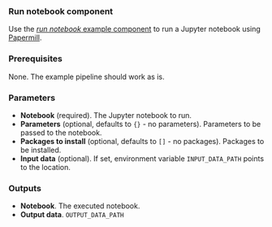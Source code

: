 ### Run notebook component

Use the [_run notebook_ example component](https://github.com/elyra-ai/elyra/tree/master/elyra/pipeline/resources/kfp/run_notebook_using_papermill) to run a Jupyter notebook using [Papermill](https://papermill.readthedocs.io/en/latest/).

### Prerequisites

None. The example pipeline should work as is.

### Parameters

- **Notebook** (required). The Jupyter notebook to run.
- **Parameters** (optional, defaults to `{}` - no parameters). Parameters to be passed to the notebook.
- **Packages to install** (optional, defaults to `[]` - no packages). Packages to be installed.
- **Input data** (optional). If set, environment variable `INPUT_DATA_PATH` points to the location.

### Outputs

- **Notebook**. The executed notebook.
- **Output data**. `OUTPUT_DATA_PATH`
